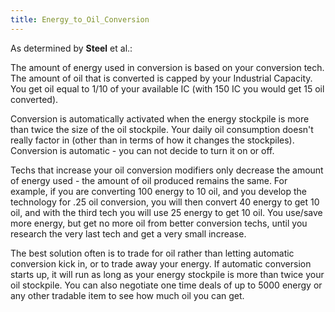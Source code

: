```yaml
---
title: Energy_to_Oil_Conversion
---
```



As determined by **Steel** et al.:

The amount of energy used in conversion is based on your conversion
tech. The amount of oil that is converted is capped by your Industrial
Capacity. You get oil equal to 1/10 of your available IC (with 150 IC
you would get 15 oil converted).

Conversion is automatically activated when the energy stockpile is more
than twice the size of the oil stockpile. Your daily oil consumption
doesn't really factor in (other than in terms of how it changes the
stockpiles). Conversion is automatic - you can not decide to turn it on
or off.

Techs that increase your oil conversion modifiers only decrease the
amount of energy used - the amount of oil produced remains the same. For
example, if you are converting 100 energy to 10 oil, and you develop the
technology for .25 oil conversion, you will then convert 40 energy to
get 10 oil, and with the third tech you will use 25 energy to get 10
oil. You use/save more energy, but get no more oil from better
conversion techs, until you research the very last tech and get a very
small increase.

The best solution often is to trade for oil rather than letting
automatic conversion kick in, or to trade away your energy. If automatic
conversion starts up, it will run as long as your energy stockpile is
more than twice your oil stockpile. You can also negotiate one time
deals of up to 5000 energy or any other tradable item to see how much
oil you can get.
